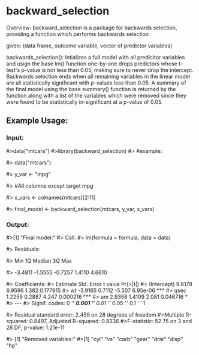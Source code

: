 # backward_selection
Overview:
backward_selection is a package for backwards selection, providing a function which performs backwards selection 

given:
(data frame, outcome variable, vector of predictor variables)
 
backwards_selection(): Intializes a full model with all predicitor variables and usign the base lm() function 
one-by-one drops predictors whose t-test's p-value is not less than 0.05, making sure to never drop the intercept. 
Backwards selection ends when all remaining variables in the linear model are all statistically significant with 
p-values less than 0.05. A summary of the final model using the base summary() function is returned by the function 
along with a list of the variables which were removed since they were found to be statistically in-significant at a 
p-value of 0.05.      

## Example Usage:

### Input:
#>data("mtcars")
#>library(backward_selection)
#> #example:

#> data("mtcars")

#> y_var <- "mpg"

#> #All columns except target mpg

#> x_vars <- colnames(mtcars)[2:11]

#> final_model <- backward_selection(mtcars, y_var, x_vars)

### Output:
#>[1] "Final model:"
#> Call:
#> lm(formula = formula, data = data)

#> Residuals:
 
#>    Min      1Q  Median      3Q     Max
 
#> -3.4811 -1.5555 -0.7257  1.4110  4.6610
 

#> Coefficients:
#>            Estimate Std. Error t value Pr(>|t|) 
#> (Intercept)   9.6178     6.9596   1.382 0.177915
#> wt           -3.9165     0.7112  -5.507 6.95e-06 ***
#> qsec          1.2259     0.2887   4.247 0.000216 ***
#> am            2.9358     1.4109   2.081 0.046716 *
#> ---
#> Signif. codes:  0 ‘***’ 0.001 ‘**’ 0.01 ‘*’ 0.05 ‘.’ 0.1 ‘ ’ 1
 
#> Residual standard error: 2.459 on 28 degrees of freedom
#>Multiple R-squared:  0.8497,	Adjusted R-squared:  0.8336
#>F-statistic: 52.75 on 3 and 28 DF,  p-value: 1.21e-11

#> [1] "Removed variables:"
#>[1] "cyl"  "vs"   "carb" "gear" "drat" "disp" "hp"  
